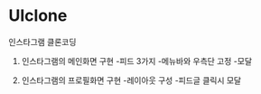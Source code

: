 # UIclone
인스타그램 클론코딩

1. 인스타그램의 메인화면 구현
-피드 3가지
-메뉴바와 우측단 고정
-모달


2. 인스타그램의 프로필화면 구현
-레이아웃 구성
-피드글 클릭시 모달
